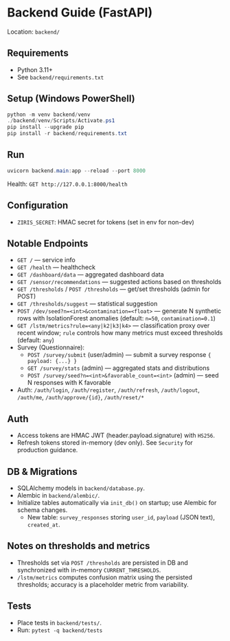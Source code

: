 # Backend Guide (FastAPI)

Location: `backend/`

## Requirements
- Python 3.11+
- See `backend/requirements.txt`

## Setup (Windows PowerShell)
```powershell
python -m venv backend/venv
./backend/venv/Scripts/Activate.ps1
pip install --upgrade pip
pip install -r backend/requirements.txt
```

## Run
```powershell
uvicorn backend.main:app --reload --port 8000
```
Health: `GET http://127.0.0.1:8000/health`

## Configuration
- `ZIRIS_SECRET`: HMAC secret for tokens (set in env for non-dev)

## Notable Endpoints
- `GET /` — service info
- `GET /health` — healthcheck
- `GET /dashboard/data` — aggregated dashboard data
- `GET /sensor/recommendations` — suggested actions based on thresholds
- `GET /thresholds` / `POST /thresholds` — get/set thresholds (admin for POST)
- `GET /thresholds/suggest` — statistical suggestion
- `POST /dev/seed?n=<int>&contamination=<float>` — generate N synthetic rows with IsolationForest anomalies (default: `n=50`, `contamination=0.1`)
- `GET /lstm/metrics?rule=<any|k2|k3|k4>` — classification proxy over recent window; `rule` controls how many metrics must exceed thresholds (default: `any`)
- Survey (Questionnaire):
  - `POST /survey/submit` (user/admin) — submit a survey response `{ payload: {...} }`
  - `GET /survey/stats` (admin) — aggregated stats and distributions
  - `POST /survey/seed?n=<int>&favorable_count=<int>` (admin) — seed N responses with K favorable
- Auth: `/auth/login`, `/auth/register`, `/auth/refresh`, `/auth/logout`, `/auth/me`, `/auth/approve/{id}`, `/auth/reset/*`

## Auth
- Access tokens are HMAC JWT (header.payload.signature) with `HS256`.
- Refresh tokens stored in-memory (dev only). See `Security` for production guidance.

## DB & Migrations
- SQLAlchemy models in `backend/database.py`.
- Alembic in `backend/alembic/`.
- Initialize tables automatically via `init_db()` on startup; use Alembic for schema changes.
  - New table: `survey_responses` storing `user_id`, `payload` (JSON text), `created_at`.

## Notes on thresholds and metrics
- Thresholds set via `POST /thresholds` are persisted in DB and synchronized with in-memory `CURRENT_THRESHOLDS`.
- `/lstm/metrics` computes confusion matrix using the persisted thresholds; accuracy is a placeholder metric from variability.

## Tests
- Place tests in `backend/tests/`.
- Run: `pytest -q backend/tests`

